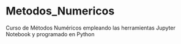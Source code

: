 # Metodos_Numericos
Curso de Métodos Numéricos empleando las herramientas Jupyter Notebook y programado en Python
